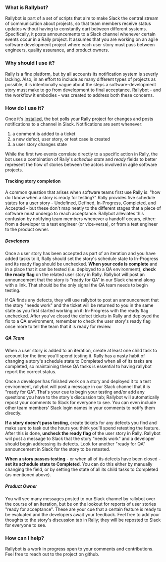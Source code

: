 ### What is Rallybot?

Rallybot is part of a set of scripts that aim to make Slack the central stream of communication about projects, so that team members receive status updates without having to constantly dart between different systems. Specifically, it posts announcements to a Slack channel whenever certain events occur in a Rally project. It assumes that you are working on an agile software development project where each user story must pass between engineers, quality assurance, and product owners.

### Why should I use it?

Rally is a fine platform, but by all accounts its notification system is severly lacking. Also, in an effort to include as many different types of projects as possible, it is intentionally vague about the steps a software-development story must make to go from development to final acceptance. Rallybot - and the workflow it embodies - was created to address both these concerns.

### How do I use it?

Once it's [installed](https://github.com/jpklein/slack-integration#installation), the bot polls your Rally project for changes and posts notifications to a channel in Slack. Notifications are sent whenever:

1. a comment is added to a ticket
2. a new defect, user story, or test case is created
3. a user story changes state
 
While the first two events correlate directly to a specific action in Rally, the bot uses a combination of Rally's _schedule state_ and _ready_ fields to better represent the flow of stories between the actors involved in agile software projects.

#### Tracking story completion

A common question that arises when software teams first use Rally is: "how do I know when a story is ready for testing?" Rally provides five schedule states for a user story - Undefined, Defined, In-Progress, Completed, and Accepted - but these don't map neatly to the different stages that a piece of software must undergo to reach acceptance. Rallybot alleviates this confusion by notifying team members whenever a handoff occurs, either: from a developer to a test engineer (or vice-versa), or from a test engineer to the product owner.

##### Developers

Once a user story has been accepted as part of an iteration and you have added tasks to it, Rally should set the story's schedule state to In-Progress and its ready flag should be unchecked. **When your code is complete** and in a place that it can be tested (i.e. deployed to a QA environment), **check the ready flag** on the related user story in Rally.  Rallybot will post an announcement that the story is "ready for QA" in our Slack channel along with a link. That should be the only signal the QA team needs to begin testing. 

If QA finds any defects, they will use rallybot to post an announcement that the story "needs work" and the ticket will be returned to you in the same state as you first started working on it: In-Progress with the ready flag unchecked. After you've closed the defect tickets in Rally and deployed the fix to a QA environment, remember to check the user story's ready flag once more to tell the team that it is ready for review.

##### QA Team

When a user story is added to an iteration, create at least one child task to account for the time you'll spend testing it. Rally has a nasty habit of changing a story's schedule state to Completed when all of its tasks are completed, so maintaining these QA tasks is essential to having rallybot report the correct status.

Once a developer has finished work on a story and deployed it to a test environment, rallybot will post a message in our Slack channel that it is "ready for QA". That's your cue to begin your testing and/or add any questions you have to the story's discussion tab; Rallybot will automatically repost your comments to Slack for everyone to see. You can even include other team members' Slack login names in your comments to notify them directly.

**If a story doesn't pass testing**, create tickets for any defects you find and make sure to task out the hours you think you'll spend retesting the feature. After this is done, **uncheck the ready flag** of the user story in Rally. Rallybot wiil post a message to Slack that the story "needs work" and a developer should begin addressing its defects. Look for another "ready for QA" announcement in Slack for the story to be retested.

**When a story passes testing** - or when all of its defects have been closed - **set its schedule state to Completed**. You can do this either by manually changing the field, or by setting the state of all its child tasks to Completed (as mentioned above).

##### Product Owner

You will see many messages posted to our Slack channel by rallybot over the course of an iteration, but be on the lookout for reports of user stories "ready for acceptance".  These are your cue that a certain feature is ready to be evaluated and the developers await your feedback. Feel free to add your thoughts to the story's discussion tab in Rally; they will be reposted to Slack for everyone to see.

### How can I help?

Rallybot is a work in progress open to your comments and contributions. Feel free to reach out to the project on github.
